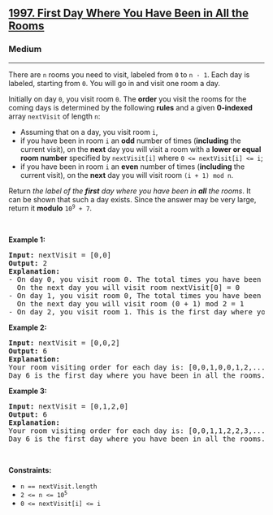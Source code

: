 <h2><a href="https://leetcode.com/problems/first-day-where-you-have-been-in-all-the-rooms/">1997. First Day Where You Have Been in All the Rooms</a></h2><h3>Medium</h3><hr><div style="user-select: auto;"><p style="user-select: auto;">There are <code style="user-select: auto;">n</code> rooms you need to visit, labeled from <code style="user-select: auto;">0</code> to <code style="user-select: auto;">n - 1</code>. Each day is labeled, starting from <code style="user-select: auto;">0</code>. You will go in and visit one room a day.</p>

<p style="user-select: auto;">Initially on day <code style="user-select: auto;">0</code>, you visit room <code style="user-select: auto;">0</code>. The <strong style="user-select: auto;">order</strong> you visit the rooms for the coming days is determined by the following <strong style="user-select: auto;">rules</strong> and a given <strong style="user-select: auto;">0-indexed</strong> array <code style="user-select: auto;">nextVisit</code> of length <code style="user-select: auto;">n</code>:</p>

<ul style="user-select: auto;">
	<li style="user-select: auto;">Assuming that on a day, you visit room <code style="user-select: auto;">i</code>,</li>
	<li style="user-select: auto;">if you have been in room <code style="user-select: auto;">i</code> an <strong style="user-select: auto;">odd</strong> number of times (<strong style="user-select: auto;">including</strong> the current visit), on the <strong style="user-select: auto;">next</strong> day you will visit a room with a <strong style="user-select: auto;">lower or equal room number</strong> specified by <code style="user-select: auto;">nextVisit[i]</code> where <code style="user-select: auto;">0 &lt;= nextVisit[i] &lt;= i</code>;</li>
	<li style="user-select: auto;">if you have been in room <code style="user-select: auto;">i</code> an <strong style="user-select: auto;">even</strong> number of times (<strong style="user-select: auto;">including</strong> the current visit), on the <strong style="user-select: auto;">next</strong> day you will visit room <code style="user-select: auto;">(i + 1) mod n</code>.</li>
</ul>

<p style="user-select: auto;">Return <em style="user-select: auto;">the label of the <strong style="user-select: auto;">first</strong> day where you have been in <strong style="user-select: auto;">all</strong> the rooms</em>. It can be shown that such a day exists. Since the answer may be very large, return it <strong style="user-select: auto;">modulo</strong> <code style="user-select: auto;">10<sup style="user-select: auto;">9</sup> + 7</code>.</p>

<p style="user-select: auto;">&nbsp;</p>
<p style="user-select: auto;"><strong style="user-select: auto;">Example 1:</strong></p>

<pre style="user-select: auto;"><strong style="user-select: auto;">Input:</strong> nextVisit = [0,0]
<strong style="user-select: auto;">Output:</strong> 2
<strong style="user-select: auto;">Explanation:</strong>
- On day 0, you visit room 0. The total times you have been in room 0 is 1, which is odd.
&nbsp; On the next day you will visit room nextVisit[0] = 0
- On day 1, you visit room 0, The total times you have been in room 0 is 2, which is even.
&nbsp; On the next day you will visit room (0 + 1) mod 2 = 1
- On day 2, you visit room 1. This is the first day where you have been in all the rooms.
</pre>

<p style="user-select: auto;"><strong style="user-select: auto;">Example 2:</strong></p>

<pre style="user-select: auto;"><strong style="user-select: auto;">Input:</strong> nextVisit = [0,0,2]
<strong style="user-select: auto;">Output:</strong> 6
<strong style="user-select: auto;">Explanation:</strong>
Your room visiting order for each day is: [0,0,1,0,0,1,2,...].
Day 6 is the first day where you have been in all the rooms.
</pre>

<p style="user-select: auto;"><strong style="user-select: auto;">Example 3:</strong></p>

<pre style="user-select: auto;"><strong style="user-select: auto;">Input:</strong> nextVisit = [0,1,2,0]
<strong style="user-select: auto;">Output:</strong> 6
<strong style="user-select: auto;">Explanation:</strong>
Your room visiting order for each day is: [0,0,1,1,2,2,3,...].
Day 6 is the first day where you have been in all the rooms.
</pre>

<p style="user-select: auto;">&nbsp;</p>
<p style="user-select: auto;"><strong style="user-select: auto;">Constraints:</strong></p>

<ul style="user-select: auto;">
	<li style="user-select: auto;"><code style="user-select: auto;">n == nextVisit.length</code></li>
	<li style="user-select: auto;"><code style="user-select: auto;">2 &lt;= n &lt;= 10<sup style="user-select: auto;">5</sup></code></li>
	<li style="user-select: auto;"><code style="user-select: auto;">0 &lt;= nextVisit[i] &lt;= i</code></li>
</ul>
</div>